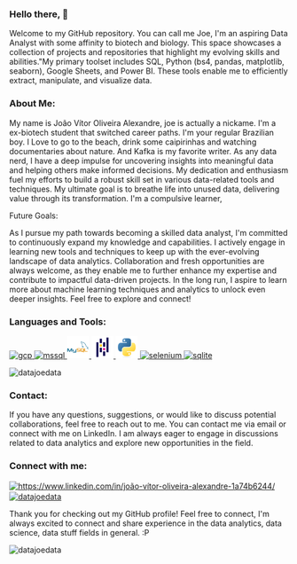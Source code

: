 ### Hello there, 👋

Welcome to my GitHub repository. You can call me Joe, I'm an aspiring Data Analyst with some affinity to biotech and biology. This space showcases a collection of projects and repositories that highlight my evolving skills and abilities."My primary toolset includes SQL, Python (bs4, pandas, matplotlib, seaborn), Google Sheets, and Power BI. These tools enable me to efficiently extract, manipulate, and visualize data.



### About Me:

My name is João Vítor Oliveira Alexandre, joe is actually a nickame. I'm a ex-biotech student that switched career paths. I'm your regular Brazilian boy. I Love to go to the beach, drink some caipirinhas and watching documentaries about nature. And Kafka is my favorite writer. 
As any data nerd, I have a deep impulse for uncovering insights into meaningful data and helping others make informed decisions. My dedication and enthusiasm fuel my efforts to build a robust skill set in various data-related tools and techniques. My ultimate goal is to breathe life into unused data, delivering value through its transformation. I'm a compulsive learner, 



Future Goals:

As I pursue my path towards becoming a skilled data analyst, I'm committed to continuously expand my knowledge and capabilities. I actively engage in learning new tools and techniques to keep up with the ever-evolving landscape of data analytics. Collaboration and fresh opportunities are always welcome, as they enable me to further enhance my expertise and contribute to impactful data-driven projects. In the long run, I aspire to learn more about machine learning techniques and analytics to unlock even deeper insights. Feel free to explore and connect!












<h3 align="left">Languages and Tools:</h3>
<p align="left"> <a href="https://cloud.google.com" target="_blank" rel="noreferrer"> <img src="https://www.vectorlogo.zone/logos/google_cloud/google_cloud-icon.svg" alt="gcp" width="40" height="40"/> </a> <a href="https://www.microsoft.com/en-us/sql-server" target="_blank" rel="noreferrer"> <img src="https://www.svgrepo.com/show/303229/microsoft-sql-server-logo.svg" alt="mssql" width="40" height="40"/> </a> <a href="https://www.mysql.com/" target="_blank" rel="noreferrer"> <img src="https://raw.githubusercontent.com/devicons/devicon/master/icons/mysql/mysql-original-wordmark.svg" alt="mysql" width="40" height="40"/> </a> 
<a href="https://pandas.pydata.org/" target="_blank" rel="noreferrer"> <img src="https://raw.githubusercontent.com/devicons/devicon/2ae2a900d2f041da66e950e4d48052658d850630/icons/pandas/pandas-original.svg" alt="pandas" width="40" height="40"/> </a> <a href="https://www.python.org" target="_blank" rel="noreferrer"> <img src="https://raw.githubusercontent.com/devicons/devicon/master/icons/python/python-original.svg" alt="python" width="40" height="40"/> </a> <a href="https://www.selenium.dev" target="_blank" rel="noreferrer"> <img src="https://raw.githubusercontent.com/detain/svg-logos/780f25886640cef088af994181646db2f6b1a3f8/svg/selenium-logo.svg" alt="selenium" width="40" height="40"/> </a> <a href="https://www.sqlite.org/" target="_blank" rel="noreferrer"> <img src="https://www.vectorlogo.zone/logos/sqlite/sqlite-icon.svg" alt="sqlite" width="40" height="40"/> </a> </p>

<p><img align="top" src="https://github-readme-stats.vercel.app/api/top-langs?username=datajoedata&show_icons=true&locale=en&layout=compact" alt="datajoedata" /></p>





























### Contact: 
If you have any questions, suggestions, or would like to discuss potential collaborations, feel free to reach out to me. You can contact me via email or connect with me on LinkedIn. I am always eager to engage in discussions related to data analytics and explore new opportunities in the field.

<h3 align="left">Connect with me:</h3>
<p align="left">
<a href="https://linkedin.com/in/https://www.linkedin.com/in/joão-vítor-oliveira-alexandre-1a74b6244/" target="blank"><img align="center" src="https://raw.githubusercontent.com/rahuldkjain/github-profile-readme-generator/master/src/images/icons/Social/linked-in-alt.svg" alt="https://www.linkedin.com/in/joão-vítor-oliveira-alexandre-1a74b6244/" height="30" width="40" /></a>
<a href="https://kaggle.com/datajoedata" target="blank"><img align="center" src="https://raw.githubusercontent.com/rahuldkjain/github-profile-readme-generator/master/src/images/icons/Social/kaggle.svg" alt="datajoedata" height="30" width="40" /></a>
</p>










Thank you for checking out my GitHub profile! Feel free to connect, I'm always excited to connect and share experience in the data analytics, data science, data stuff fields in general. :P 



<p align="left"> <img src="https://komarev.com/ghpvc/?username=datajoedata&label=Profile%20views&color=0e75b6&style=flat" alt="datajoedata" /> </p>





